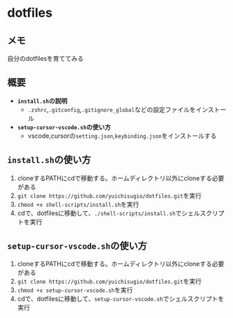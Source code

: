 # **dotfiles**
## **メモ**
自分のdotfilesを育ててみる
## **概要**
- **`install.sh`の説明**
  - `.zshrc`,`.gitconfig`,`.gitignore_global`などの設定ファイルをインストール
- **`setup-cursor-vscode.sh`の使い方**
  - vscode,cursorの`setting.json`,`keybinding.json`をインストールする  
## **`install.sh`の使い方**
1. cloneするPATHにcdで移動する。ホームディレクトリ以外にcloneする必要がある
2. `git clone https://github.com/yuichisugio/dotfiles.git`を実行
3. `chmod +x shell-scripts/install.sh`を実行
4. cdで、dotfilesに移動して、`./shell-scripts/install.sh`でシェルスクリプトを実行
## **`setup-cursor-vscode.sh`の使い方**
1. cloneするPATHにcdで移動する。ホームディレクトリ以外にcloneする必要がある
2. `git clone https://github.com/yuichisugio/dotfiles.git`を実行
3. `chmod +x setup-cursor-vscode.sh`を実行
4. cdで、dotfilesに移動して、`setup-cursor-vscode.sh`でシェルスクリプトを実行
